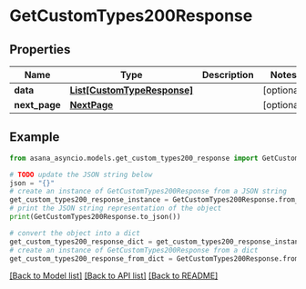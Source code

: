 # GetCustomTypes200Response


## Properties

Name | Type | Description | Notes
------------ | ------------- | ------------- | -------------
**data** | [**List[CustomTypeResponse]**](CustomTypeResponse.md) |  | [optional] 
**next_page** | [**NextPage**](NextPage.md) |  | [optional] 

## Example

```python
from asana_asyncio.models.get_custom_types200_response import GetCustomTypes200Response

# TODO update the JSON string below
json = "{}"
# create an instance of GetCustomTypes200Response from a JSON string
get_custom_types200_response_instance = GetCustomTypes200Response.from_json(json)
# print the JSON string representation of the object
print(GetCustomTypes200Response.to_json())

# convert the object into a dict
get_custom_types200_response_dict = get_custom_types200_response_instance.to_dict()
# create an instance of GetCustomTypes200Response from a dict
get_custom_types200_response_from_dict = GetCustomTypes200Response.from_dict(get_custom_types200_response_dict)
```
[[Back to Model list]](../README.md#documentation-for-models) [[Back to API list]](../README.md#documentation-for-api-endpoints) [[Back to README]](../README.md)


